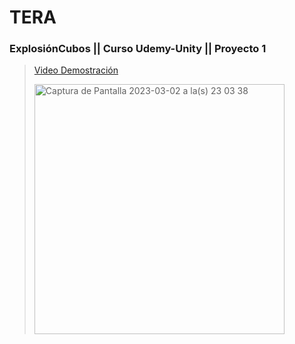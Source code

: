 # TERA


### ExplosiónCubos || Curso Udemy-Unity || Proyecto 1
> [Video Demostración](https://youtu.be/0dzLyAhne1g)
> 
> <img width="400" alt="Captura de Pantalla 2023-03-02 a la(s) 23 03 38" src="https://user-images.githubusercontent.com/28845920/222635865-bc368cc4-b0db-4bca-9087-38e8ae385a3d.png">
